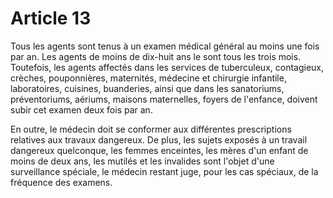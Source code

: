 # Article 13

Tous les agents sont tenus à un examen médical général au moins une fois par an. Les agents de moins de dix-huit ans le sont tous les trois mois. Toutefois, les agents affectés dans les services de tuberculeux, contagieux, crèches, pouponnières, maternités, médecine et chirurgie infantile, laboratoires, cuisines, buanderies, ainsi que dans les sanatoriums, préventoriums, aériums, maisons maternelles, foyers de l'enfance, doivent subir cet examen deux fois par an.

En outre, le médecin doit se conformer aux différentes prescriptions relatives aux travaux dangereux. De plus, les sujets exposés à un travail dangereux quelconque, les femmes enceintes, les mères d'un enfant de moins de deux ans, les mutilés et les invalides sont l'objet d'une surveillance spéciale, le médecin restant juge, pour les cas spéciaux, de la fréquence des examens.
